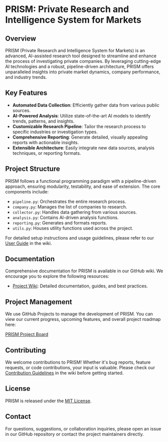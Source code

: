 # PRISM: Private Research and Intelligence System for Markets

## Overview

PRISM (Private Research and Intelligence System for Markets) is an advanced, AI-assisted research tool designed to streamline and enhance the process of investigating private companies. By leveraging cutting-edge AI technologies and a robust, pipeline-driven architecture, PRISM offers unparalleled insights into private market dynamics, company performance, and industry trends.

## Key Features

- **Automated Data Collection**: Efficiently gather data from various public sources.
- **AI-Powered Analysis**: Utilize state-of-the-art AI models to identify trends, patterns, and insights.
- **Customizable Research Pipeline**: Tailor the research process to specific industries or investigation types.
- **Comprehensive Reporting**: Generate detailed, visually appealing reports with actionable insights.
- **Extensible Architecture**: Easily integrate new data sources, analysis techniques, or reporting formats.

## Project Structure

PRISM follows a functional programming paradigm with a pipeline-driven approach, ensuring modularity, testability, and ease of extension. The core components include:

- `pipeline.py`: Orchestrates the entire research process.
- `company.py`: Manages the list of companies to research.
- `collector.py`: Handles data gathering from various sources.
- `analysis.py`: Contains AI-driven analysis functions.
- `reporting.py`: Generates and formats reports.
- `utils.py`: Houses utility functions used across the project.

For detailed setup instructions and usage guidelines, please refer to our [User Guide](https://github.com/mpazaryna/prism/wiki/User-Guide) in the wiki.

## Documentation

Comprehensive documentation for PRISM is available in our GitHub wiki. We encourage you to explore the following resources:

- [Project Wiki](https://github.com/mpazaryna/prism/wiki): Detailed documentation, guides, and best practices.

## Project Management

We use GitHub Projects to manage the development of PRISM. You can view our current progress, upcoming features, and overall project roadmap here:

[PRISM Project Board](https://github.com/users/mpazaryna/projects/19/views/1)

## Contributing

We welcome contributions to PRISM! Whether it's bug reports, feature requests, or code contributions, your input is valuable. Please check our [Contribution Guidelines](https://github.com/mpazaryna/prism/wiki/Contributing) in the wiki before getting started.

## License

PRISM is released under the [MIT License](LICENSE).

## Contact

For questions, suggestions, or collaboration inquiries, please open an issue in our GitHub repository or contact the project maintainers directly.
